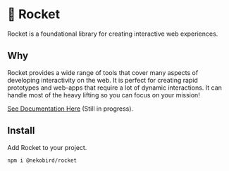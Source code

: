 # 🚀 Rocket 

Rocket is a foundational library for creating interactive web experiences.

## Why

Rocket provides a wide range of tools that cover many aspects of developing interactivity on the web. It is perfect for creating rapid prototypes and web-apps that require a lot of dynamic interactions. It can handle most of the heavy lifting so you can focus on your mission!

[See Documentation Here](./documentation/index.md) (Still in progress).

## Install

Add Rocket to your project.

```
npm i @nekobird/rocket
```